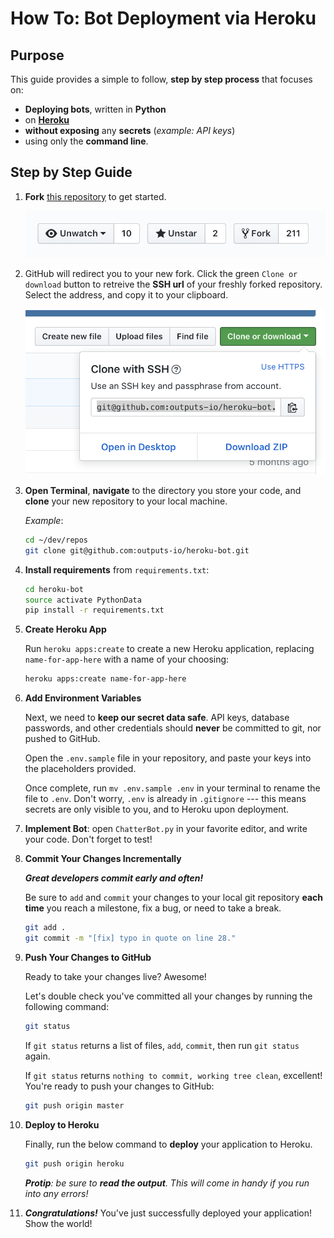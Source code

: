 # How To: Bot Deployment via Heroku

## Purpose

This guide provides a simple to follow, **step by step process** that focuses on:

- **Deploying bots**, written in **Python**
- on **[Heroku](https://www.heroku.com/)**
- **without exposing** any **secrets** (_example: API keys_)
- using only the **command line**.

## Step by Step Guide

1. **Fork** [this repository](https://github.com/outputs-io/heroku-bot) to get started.

    ![fork.png](images/fork.png)

1. GitHub will redirect you to your new fork. Click the green `Clone or download` button to retreive the **SSH url** of your freshly forked repository. Select the address, and copy it to your clipboard.

    ![clone.png](images/clone.png)

1. **Open Terminal**, **navigate** to the directory you store your code, and  **clone** your new repository to your local machine.

    _Example_:

    ```bash
    cd ~/dev/repos
    git clone git@github.com:outputs-io/heroku-bot.git
    ```

1. **Install requirements** from `requirements.txt`:

    ```bash
    cd heroku-bot
    source activate PythonData
    pip install -r requirements.txt
    ```

1. **Create Heroku App**

    Run `heroku apps:create` to create a new Heroku application, replacing `name-for-app-here` with a name of your choosing:

    ```bash
    heroku apps:create name-for-app-here
    ```

1. **Add Environment Variables**

    Next, we need to **keep our secret data safe**. API keys, database passwords, and other credentials should **never** be committed to git, nor pushed to GitHub.

    Open the `.env.sample` file in your repository, and paste your keys into the placeholders provided.

    Once complete, run `mv .env.sample .env` in your terminal to rename the file to `.env`.  Don't worry, `.env` is already in `.gitignore` --- this means secrets are only visible to you, and to Heroku upon deployment.

1. **Implement Bot**: open `ChatterBot.py` in your favorite editor, and write your code. Don't forget to test!

1. **Commit Your Changes Incrementally**

    **_Great developers commit early and often!_**

    Be sure to `add` and `commit` your changes to your local git repository **each time** you reach a milestone, fix a bug, or need to take a break.

    ```bash
    git add .
    git commit -m "[fix] typo in quote on line 28."
    ```

1. **Push Your Changes to GitHub**

    Ready to take your changes live? Awesome!

    Let's double check you've committed all your changes by running the following command:

    ```bash
    git status
    ```

    If `git status` returns a list of files, `add`, `commit`, then run `git status` again.

    If `git status` returns `nothing to commit, working tree clean`, excellent! You're ready to push your changes to GitHub:

    ```bash
    git push origin master
    ```

1. **Deploy to Heroku**

    Finally, run the below command to **deploy** your application to Heroku.

    ```bash
    git push origin heroku
    ```

    _**Protip**: be sure to **read the output**. This will come in handy if you run into any errors!_

1. **_Congratulations!_** You've just successfully deployed your application! Show the world!
